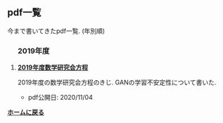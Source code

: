 <script type="text/x-mathjax-config">
MathJax.Hub.Config({
  tex2jax: {
    inlineMath: [['$','$'], ['\\(','\\)']],
    processEscapes: true
  },
  CommonHTML: { matchFontHeight: false },
  displayAlign: "left",
  displayIndent: "2em"
});
</script>
<script async src="https://cdnjs.cloudflare.com/ajax/libs/mathjax/2.7.0/MathJax.js?config=TeX-AMS_CHTML"></script>


## **pdf一覧**
今まで書いてきたpdf一覧. (年別順) 

<ol reversed>


### 2019年度
<li><p><strong><a href="pdfs/main.pdf">2019年度数学研究会方程</a></strong></p>

  <p>2019年度の数学研究会方程のきじ. GANの学習不安定性について書いた. </p>

  <ul>
    <li>pdf公開日: 2020/11/04 </li>
  </ul>
</li>

</ol>

**[ホームに戻る](/index)**